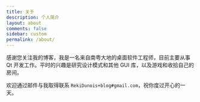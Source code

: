 ```yaml
---
title: 关于
description: 个人简介
layout: about
comments: false
sidebar: custom
permalink: /about/
---
```


感谢您关注我的博客，我是一名来自南粤大地的桌面软件工程师，目前主要从事 Qt 开发工作。平时的兴趣是研究设计模式和其他 GUI 库，以及游戏和收拾自己的房间。

欢迎通过邮件与我取得联系 `RekiDunois+blog#gmail.com`，祝你度过开心的一天。

